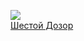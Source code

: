 ![](/books/sf_history/Сергей%20Васильевич%20Лукьяненко/Шестой%20Дозор.jpg)  
[Шестой Дозор](/books/sf_history/Сергей%20Васильевич%20Лукьяненко/Шестой%20Дозор)